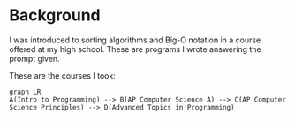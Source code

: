 # Background
I was introduced to sorting algorithms and Big-O notation in a course offered at my high school. These are programs I wrote answering the prompt given. 

These are the courses I took:  
```mermaid
graph LR
A(Intro to Programming) --> B(AP Computer Science A) --> C(AP Computer Science Principles) --> D(Advanced Topics in Programming)
```
